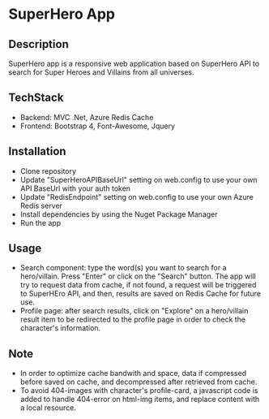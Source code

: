 # SuperHero App

## Description
SuperHero app is a responsive web application based on SuperHero API to search for Super Heroes and Villains from all universes. 

## TechStack
* Backend: MVC .Net, Azure Redis Cache
* Frontend: Bootstrap 4, Font-Awesome, Jquery

## Installation
* Clone repository
* Update "SuperHeroAPIBaseUrl" setting on web.config to use your own API BaseUrl with your auth token
* Update "RedisEndpoint" setting on web.config to use your own Azure Redis server
* Install dependencies by using the Nuget Package Manager
* Run the app

## Usage
* Search component: type the word(s) you want to search for a hero/villain. Press "Enter" or click on the "Search" button. The app will try to request data from cache, if not found, a request will be triggered to SuperHEro API, and then, results are saved on Redis Cache for future use.
* Profile page: after search results, click on "Explore" on a hero/villain result item to be redirected to the profile page in order to check the character's information.

## Note
* In order to optimize cache bandwith and space, data if compressed before saved on cache, and decompressed after retrieved from cache. 
* To avoid 404-images with character's profile-card, a javascript code is added to handle 404-error on html-img items, and replace content with a local resource. 
